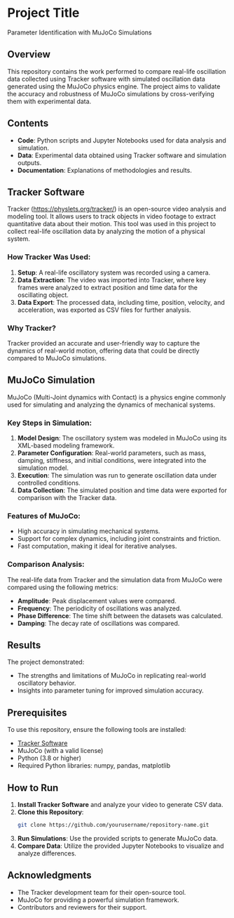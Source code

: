 # Project Title
Parameter Identification with MuJoCo Simulations

## Overview
This repository contains the work performed to compare real-life oscillation data collected using Tracker software with simulated oscillation data generated using the MuJoCo physics engine. The project aims to validate the accuracy and robustness of MuJoCo simulations by cross-verifying them with experimental data.

## Contents
- **Code**: Python scripts and Jupyter Notebooks used for data analysis and simulation.
- **Data**: Experimental data obtained using Tracker software and simulation outputs.
- **Documentation**: Explanations of methodologies and results.

## Tracker Software
Tracker (https://physlets.org/tracker/) is an open-source video analysis and modeling tool. It allows users to track objects in video footage to extract quantitative data about their motion. This tool was used in this project to collect real-life oscillation data by analyzing the motion of a physical system.

### How Tracker Was Used:
1. **Setup**: A real-life oscillatory system was recorded using a camera.
2. **Data Extraction**: The video was imported into Tracker, where key frames were analyzed to extract position and time data for the oscillating object.
3. **Data Export**: The processed data, including time, position, velocity, and acceleration, was exported as CSV files for further analysis.

### Why Tracker?
Tracker provided an accurate and user-friendly way to capture the dynamics of real-world motion, offering data that could be directly compared to MuJoCo simulations.

## MuJoCo Simulation
MuJoCo (Multi-Joint dynamics with Contact) is a physics engine commonly used for simulating and analyzing the dynamics of mechanical systems.

### Key Steps in Simulation:
1. **Model Design**: The oscillatory system was modeled in MuJoCo using its XML-based modeling framework.
2. **Parameter Configuration**: Real-world parameters, such as mass, damping, stiffness, and initial conditions, were integrated into the simulation model.
3. **Execution**: The simulation was run to generate oscillation data under controlled conditions.
4. **Data Collection**: The simulated position and time data were exported for comparison with the Tracker data.

### Features of MuJoCo:
- High accuracy in simulating mechanical systems.
- Support for complex dynamics, including joint constraints and friction.
- Fast computation, making it ideal for iterative analyses.

### Comparison Analysis:
The real-life data from Tracker and the simulation data from MuJoCo were compared using the following metrics:
- **Amplitude**: Peak displacement values were compared.
- **Frequency**: The periodicity of oscillations was analyzed.
- **Phase Difference**: The time shift between the datasets was calculated.
- **Damping**: The decay rate of oscillations was compared.

## Results
The project demonstrated:
- The strengths and limitations of MuJoCo in replicating real-world oscillatory behavior.
- Insights into parameter tuning for improved simulation accuracy.

## Prerequisites
To use this repository, ensure the following tools are installed:
- [Tracker Software](https://physlets.org/tracker/)
- MuJoCo (with a valid license)
- Python (3.8 or higher)
- Required Python libraries: numpy, pandas, matplotlib

## How to Run
1. **Install Tracker Software** and analyze your video to generate CSV data.
2. **Clone this Repository**:
   ```bash
   git clone https://github.com/yourusername/repository-name.git
   ```
3. **Run Simulations**: Use the provided scripts to generate MuJoCo data.
4. **Compare Data**: Utilize the provided Jupyter Notebooks to visualize and analyze differences.


## Acknowledgments
- The Tracker development team for their open-source tool.
- MuJoCo for providing a powerful simulation framework.
- Contributors and reviewers for their support.


